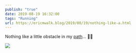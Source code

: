 ```yaml
---
publish: "true"
date: 2019-08-19 16:32:00
tags: "Running"
url: https://ericmwalk.blog/2019/08/19/nothing-like-a.html
---
```


Nothing like a little obstacle in my [path](https://www.strava.com/activities/2633839141)... 🏃‍♂️

![](https://ericmwalk.blog/uploads/2022/4b2888b71a.jpg)